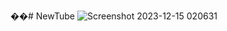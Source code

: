 ��#   N e w T u b e 
 
![Screenshot 2023-12-15 020631](https://github.com/yashsinghal28/NewTube/assets/109813515/2c5d70fc-9c57-4fcd-8d73-99242789e4f0)
